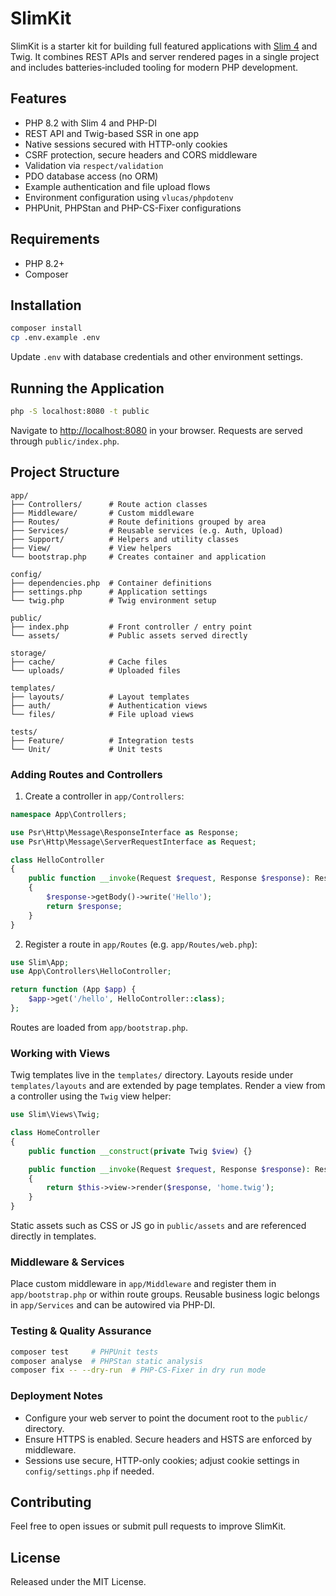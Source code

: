 # SlimKit

SlimKit is a starter kit for building full featured applications with [Slim 4](https://www.slimframework.com/) and Twig. It combines REST APIs and server rendered pages in a single project and includes batteries‑included tooling for modern PHP development.

## Features

- PHP 8.2 with Slim 4 and PHP-DI
- REST API and Twig-based SSR in one app
- Native sessions secured with HTTP-only cookies
- CSRF protection, secure headers and CORS middleware
- Validation via `respect/validation`
- PDO database access (no ORM)
- Example authentication and file upload flows
- Environment configuration using `vlucas/phpdotenv`
- PHPUnit, PHPStan and PHP-CS-Fixer configurations

## Requirements

- PHP 8.2+
- Composer

## Installation

```bash
composer install
cp .env.example .env
```

Update `.env` with database credentials and other environment settings.

## Running the Application

```bash
php -S localhost:8080 -t public
```

Navigate to <http://localhost:8080> in your browser. Requests are served through `public/index.php`.

## Project Structure

```
app/
├── Controllers/      # Route action classes
├── Middleware/       # Custom middleware
├── Routes/           # Route definitions grouped by area
├── Services/         # Reusable services (e.g. Auth, Upload)
├── Support/          # Helpers and utility classes
├── View/             # View helpers
└── bootstrap.php     # Creates container and application

config/
├── dependencies.php  # Container definitions
├── settings.php      # Application settings
└── twig.php          # Twig environment setup

public/
├── index.php         # Front controller / entry point
└── assets/           # Public assets served directly

storage/
├── cache/            # Cache files
└── uploads/          # Uploaded files

templates/
├── layouts/          # Layout templates
├── auth/             # Authentication views
└── files/            # File upload views

tests/
├── Feature/          # Integration tests
└── Unit/             # Unit tests
```

### Adding Routes and Controllers

1. Create a controller in `app/Controllers`:

```php
namespace App\Controllers;

use Psr\Http\Message\ResponseInterface as Response;
use Psr\Http\Message\ServerRequestInterface as Request;

class HelloController
{
    public function __invoke(Request $request, Response $response): Response
    {
        $response->getBody()->write('Hello');
        return $response;
    }
}
```

2. Register a route in `app/Routes` (e.g. `app/Routes/web.php`):

```php
use Slim\App;
use App\Controllers\HelloController;

return function (App $app) {
    $app->get('/hello', HelloController::class);
};
```

Routes are loaded from `app/bootstrap.php`.

### Working with Views

Twig templates live in the `templates/` directory. Layouts reside under `templates/layouts` and are extended by page templates. Render a view from a controller using the `Twig` view helper:

```php
use Slim\Views\Twig;

class HomeController
{
    public function __construct(private Twig $view) {}

    public function __invoke(Request $request, Response $response): Response
    {
        return $this->view->render($response, 'home.twig');
    }
}
```

Static assets such as CSS or JS go in `public/assets` and are referenced directly in templates.

### Middleware & Services

Place custom middleware in `app/Middleware` and register them in `app/bootstrap.php` or within route groups. Reusable business logic belongs in `app/Services` and can be autowired via PHP-DI.

### Testing & Quality Assurance

```bash
composer test     # PHPUnit tests
composer analyse  # PHPStan static analysis
composer fix -- --dry-run  # PHP-CS-Fixer in dry run mode
```

### Deployment Notes

- Configure your web server to point the document root to the `public/` directory.
- Ensure HTTPS is enabled. Secure headers and HSTS are enforced by middleware.
- Sessions use secure, HTTP-only cookies; adjust cookie settings in `config/settings.php` if needed.

## Contributing

Feel free to open issues or submit pull requests to improve SlimKit.

## License

Released under the MIT License.
